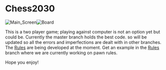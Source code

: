 # Chess2030

![Main_Screen](https://user-images.githubusercontent.com/56770626/81211682-a2c25800-8fcb-11ea-8990-a37f4d714089.png)![Board](https://user-images.githubusercontent.com/56770626/81210936-85d95500-8fca-11ea-9216-c291e85f7370.png)


This is a two player game; playing against computer is not an option yet but could be.
Currently the master branch holds the best code. so will be updated so all the errors and imperfections are dealt with in other branches.
The [Rules](https://github.com/Taonga07/Chess2030/tree/Pawn-Rules) are being developed at the moment. Get an example in the [Rules](https://github.com/Taonga07/Chess2030/tree/Pawn-Rules) branch where we are currently working on pawn rules.

Hope you enjoy!
